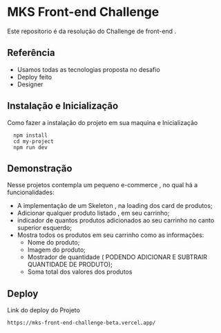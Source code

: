 
# MKS Front-end Challenge

Este repositorio é da resolução do Challenge de front-end .


## Referência

 - Usamos todas as tecnologias proposta no desafio 
 - Deploy feito 
 - Designer


## Instalação e Inicialização

Como fazer a instalação do projeto em sua maquina e Inicialização

```CMD
  npm install
  cd my-project
  npm run dev
```
    
## Demonstração

Nesse projetos contempla um pequeno e-commerce , no qual há a funcionalidades: 

- A implementação de um Skeleton , na loading dos card de produtos;
- Adicionar qualquer produto listado , em seu carrinho;
- indicador de quantos produtos adicionados ao seu carrinho no canto superior esquerdo;
- Mostra todos os produtos em seu carrinho como as informações:
  - Nome do produto;
  - Imagem do produto;
  - Mostrador de quantidade ( PODENDO ADICIONAR E SUBTRAIR QUANTIDADE DE PRODUTO);
  - Soma total dos valores dos produtos 

## Deploy

Link do deploy do Projeto
```
https://mks-front-end-challenge-beta.vercel.app/

